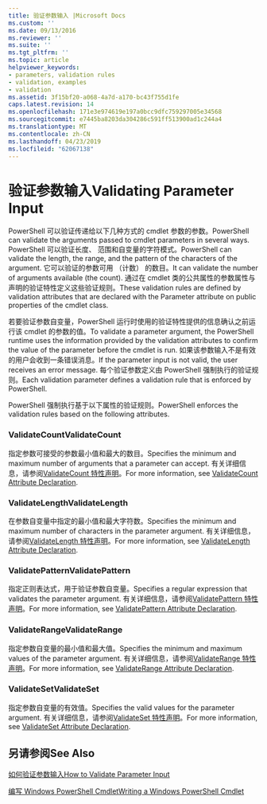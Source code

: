 ```yaml
---
title: 验证参数输入 |Microsoft Docs
ms.custom: ''
ms.date: 09/13/2016
ms.reviewer: ''
ms.suite: ''
ms.tgt_pltfrm: ''
ms.topic: article
helpviewer_keywords:
- parameters, validation rules
- validation, examples
- validation
ms.assetid: 3f15bf20-a068-4a7d-a170-bc43f755d1fe
caps.latest.revision: 14
ms.openlocfilehash: 171e3e974619e197a0bcc9dfc759297005e34568
ms.sourcegitcommit: e7445ba8203da304286c591ff513900ad1c244a4
ms.translationtype: MT
ms.contentlocale: zh-CN
ms.lasthandoff: 04/23/2019
ms.locfileid: "62067138"
---
```

# <a name="validating-parameter-input"></a><span data-ttu-id="6f66c-102">验证参数输入</span><span class="sxs-lookup"><span data-stu-id="6f66c-102">Validating Parameter Input</span></span>

<span data-ttu-id="6f66c-103">PowerShell 可以验证传递给以下几种方式的 cmdlet 参数的参数。</span><span class="sxs-lookup"><span data-stu-id="6f66c-103">PowerShell can validate the arguments passed to cmdlet parameters in several ways.</span></span>
<span data-ttu-id="6f66c-104">PowerShell 可以验证长度、 范围和自变量的字符模式。</span><span class="sxs-lookup"><span data-stu-id="6f66c-104">PowerShell can validate the length, the range, and the pattern of the characters of the argument.</span></span>
<span data-ttu-id="6f66c-105">它可以验证的参数可用 （计数） 的数目。</span><span class="sxs-lookup"><span data-stu-id="6f66c-105">It can validate the number of arguments available (the count).</span></span>
<span data-ttu-id="6f66c-106">通过在 cmdlet 类的公共属性的参数属性与声明的验证特性定义这些验证规则。</span><span class="sxs-lookup"><span data-stu-id="6f66c-106">These validation rules are defined by validation attributes that are declared with the Parameter attribute on public properties of the cmdlet class.</span></span>

<span data-ttu-id="6f66c-107">若要验证参数自变量，PowerShell 运行时使用的验证特性提供的信息确认之前运行该 cmdlet 的参数的值。</span><span class="sxs-lookup"><span data-stu-id="6f66c-107">To validate a parameter argument, the PowerShell runtime uses the information provided by the validation attributes to confirm the value of the parameter before the cmdlet is run.</span></span>
<span data-ttu-id="6f66c-108">如果该参数输入不是有效的用户会收到一条错误消息。</span><span class="sxs-lookup"><span data-stu-id="6f66c-108">If the parameter input is not valid, the user receives an error message.</span></span>
<span data-ttu-id="6f66c-109">每个验证参数定义由 PowerShell 强制执行的验证规则。</span><span class="sxs-lookup"><span data-stu-id="6f66c-109">Each validation parameter defines a validation rule that is enforced by PowerShell.</span></span>

<span data-ttu-id="6f66c-110">PowerShell 强制执行基于以下属性的验证规则。</span><span class="sxs-lookup"><span data-stu-id="6f66c-110">PowerShell enforces the validation rules based on the following attributes.</span></span>

### <a name="validatecount"></a><span data-ttu-id="6f66c-111">ValidateCount</span><span class="sxs-lookup"><span data-stu-id="6f66c-111">ValidateCount</span></span>

<span data-ttu-id="6f66c-112">指定参数可接受的参数最小值和最大的数目。</span><span class="sxs-lookup"><span data-stu-id="6f66c-112">Specifies the minimum and maximum number of arguments that a parameter can accept.</span></span>
<span data-ttu-id="6f66c-113">有关详细信息，请参阅[ValidateCount 特性声明](./validatecount-attribute-declaration.md)。</span><span class="sxs-lookup"><span data-stu-id="6f66c-113">For more information, see [ValidateCount Attribute Declaration](./validatecount-attribute-declaration.md).</span></span>

### <a name="validatelength"></a><span data-ttu-id="6f66c-114">ValidateLength</span><span class="sxs-lookup"><span data-stu-id="6f66c-114">ValidateLength</span></span>

<span data-ttu-id="6f66c-115">在参数自变量中指定的最小值和最大字符数。</span><span class="sxs-lookup"><span data-stu-id="6f66c-115">Specifies the minimum and maximum number of characters in the parameter argument.</span></span>
<span data-ttu-id="6f66c-116">有关详细信息，请参阅[ValidateLength 特性声明](./validatelength-attribute-declaration.md)。</span><span class="sxs-lookup"><span data-stu-id="6f66c-116">For more information, see [ValidateLength Attribute Declaration](./validatelength-attribute-declaration.md).</span></span>

### <a name="validatepattern"></a><span data-ttu-id="6f66c-117">ValidatePattern</span><span class="sxs-lookup"><span data-stu-id="6f66c-117">ValidatePattern</span></span>

<span data-ttu-id="6f66c-118">指定正则表达式，用于验证参数自变量。</span><span class="sxs-lookup"><span data-stu-id="6f66c-118">Specifies a regular expression that validates the parameter argument.</span></span>
<span data-ttu-id="6f66c-119">有关详细信息，请参阅[ValidatePattern 特性声明](./validatepattern-attribute-declaration.md)。</span><span class="sxs-lookup"><span data-stu-id="6f66c-119">For more information, see [ValidatePattern Attribute Declaration](./validatepattern-attribute-declaration.md).</span></span>

### <a name="validaterange"></a><span data-ttu-id="6f66c-120">ValidateRange</span><span class="sxs-lookup"><span data-stu-id="6f66c-120">ValidateRange</span></span>

<span data-ttu-id="6f66c-121">指定参数自变量的最小值和最大值。</span><span class="sxs-lookup"><span data-stu-id="6f66c-121">Specifies the minimum and maximum values of the parameter argument.</span></span>
<span data-ttu-id="6f66c-122">有关详细信息，请参阅[ValidateRange 特性声明](./validaterange-attribute-declaration.md)。</span><span class="sxs-lookup"><span data-stu-id="6f66c-122">For more information, see [ValidateRange Attribute Declaration](./validaterange-attribute-declaration.md).</span></span>

### <a name="validateset"></a><span data-ttu-id="6f66c-123">ValidateSet</span><span class="sxs-lookup"><span data-stu-id="6f66c-123">ValidateSet</span></span>

<span data-ttu-id="6f66c-124">指定参数自变量的有效值。</span><span class="sxs-lookup"><span data-stu-id="6f66c-124">Specifies the valid values for the parameter argument.</span></span>
<span data-ttu-id="6f66c-125">有关详细信息，请参阅[ValidateSet 特性声明](./validateset-attribute-declaration.md)。</span><span class="sxs-lookup"><span data-stu-id="6f66c-125">For more information, see [ValidateSet Attribute Declaration](./validateset-attribute-declaration.md).</span></span>

## <a name="see-also"></a><span data-ttu-id="6f66c-126">另请参阅</span><span class="sxs-lookup"><span data-stu-id="6f66c-126">See Also</span></span>

[<span data-ttu-id="6f66c-127">如何验证参数输入</span><span class="sxs-lookup"><span data-stu-id="6f66c-127">How to Validate Parameter Input</span></span>](./how-to-validate-parameter-input.md)

[<span data-ttu-id="6f66c-128">编写 Windows PowerShell Cmdlet</span><span class="sxs-lookup"><span data-stu-id="6f66c-128">Writing a Windows PowerShell Cmdlet</span></span>](./writing-a-windows-powershell-cmdlet.md)
